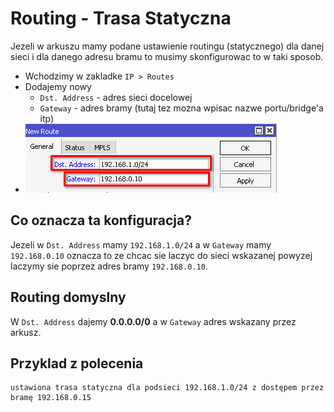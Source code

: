 # Routing - Trasa Statyczna
Jezeli w arkuszu mamy podane ustawienie routingu (statycznego) dla danej sieci i dla danego adresu bramu to musimy skonfigurowac to w taki sposob.

- Wchodzimy w zakladke `IP > Routes`
- Dodajemy nowy
  - `Dst. Address` - adres sieci docelowej
  - `Gateway` - adres bramy (tutaj tez mozna wpisac nazwe portu/bridge'a itp)
- ![](/images/routing_new_route.png)

## Co oznacza ta konfiguracja?
Jezeli w `Dst. Address` mamy `192.168.1.0/24` a w `Gateway` mamy `192.168.0.10` oznacza to ze chcac sie laczyc do sieci wskazanej powyzej laczymy sie poprzez adres bramy `192.168.0.10`.

## Routing domyslny
W `Dst. Address` dajemy **0.0.0.0/0** a w `Gateway` adres wskazany przez arkusz.

## Przyklad z polecenia
```
ustawiona trasa statyczna dla podsieci 192.168.1.0/24 z dostępem przez bramę 192.168.0.15
```
